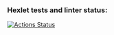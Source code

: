 ### Hexlet tests and linter status:
[![Actions Status](https://github.com/Kemononya/fullstack-javascript-project-lvl3/workflows/hexlet-check/badge.svg)](https://github.com/Kemononya/fullstack-javascript-project-lvl3/actions)